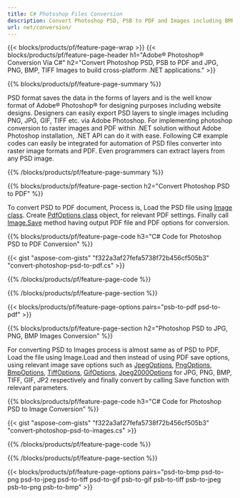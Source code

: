 ```yaml
---
title: C# Photoshop Files Conversion
description: Convert Photoshop PSD, PSB to PDF and Images including BMP, JPG, PNG, TIFF with few lines of C# code via .NET library.
url: net/conversion/
---
```


{{< blocks/products/pf/feature-page-wrap >}}
{{< blocks/products/pf/feature-page-header h1="Adobe® Photoshop® Conversion Via C#" h2="Convert Photoshop PSD, PSB to PDF and JPG, PNG, BMP, TIFF Images to build cross-platform .NET applications." >}}

{{% blocks/products/pf/feature-page-summary %}}

PSD format saves the data in the forms of layers and is the well know format of Adobe® Photoshop® for designing purposes including website designs. Designers can easily export PSD layers to single images including PNG, JPG, GIF, TIFF etc. via Adobe Photoshop. For implementing photoshop conversion to raster images and PDF within .NET solution without Adobe Photoshop installation, .NET API can do it with ease. Following C# example codes can easily be integrated for automation of PSD files converter into raster image formats and PDF. Even programmers can extract layers from any PSD image.


{{% /blocks/products/pf/feature-page-summary %}}

{{% blocks/products/pf/feature-page-section h2="Convert Photoshop PSD to PDF" %}}

To convert PSD to PDF document, Process is, Load the PSD file using [Image class](https://apireference.aspose.com/net/psd/aspose.psd/image). Create [PdfOptions class](https://apireference.aspose.com/net/psd/aspose.psd.imageoptions/pdfoptions) object, for relevant PDF settings. Finally call [Image.Save](https://apireference.aspose.com/net/psd/aspose.psd.image/save/methods/3) method having output PDF file and PDF options for conversion.

{{% blocks/products/pf/feature-page-code h3="C# Code for Photoshop PSD to PDF Conversion" %}}

{{< gist "aspose-com-gists" "f322a3af27fefa5738f72b456cf505b3" "convert-photoshop-psd-to-pdf.cs" >}}

{{% /blocks/products/pf/feature-page-code %}}

{{% /blocks/products/pf/feature-page-section %}}

{{< blocks/products/pf/feature-page-options pairs="psb-to-pdf psd-to-pdf" >}}

{{% blocks/products/pf/feature-page-section h2="Photoshop PSD to JPG, PNG, BMP Images Conversion" %}}

For converting PSD to Images process is almost same as of PSD to PDF, Load the file using Image.Load and then instead of using PDF save options, using relevant image save options such as [JpegOptions](https://apireference.aspose.com/net/psd/aspose.psd.imageoptions/jpegoptions), [PngOptions](https://apireference.aspose.com/net/psd/aspose.psd.imageoptions/pngoptions),  [BmpOptions](https://apireference.aspose.com/net/psd/aspose.psd.imageoptions/bmpoptions), [TiffOptions](https://apireference.aspose.com/net/psd/aspose.psd.imageoptions/tiffoptions),  [GifOptions](https://apireference.aspose.com/net/psd/aspose.psd.imageoptions/gifoptions), [Jpeg2000Options](https://apireference.aspose.com/net/psd/aspose.psd.imageoptions/jpeg2000options) for JPG, PNG, BMP, TIFF, GIF, JP2 respectively and finally convert by calling Save function with relevant parameters.


{{% blocks/products/pf/feature-page-code h3="C# Code for Photoshop PSD to Image Conversion" %}}

{{< gist "aspose-com-gists" "f322a3af27fefa5738f72b456cf505b3" "convert-photoshop-psd-to-images.cs" >}}

{{% /blocks/products/pf/feature-page-code %}}

{{% /blocks/products/pf/feature-page-section %}}

{{< blocks/products/pf/feature-page-options pairs="psd-to-bmp psd-to-png psd-to-jpeg psd-to-tiff psd-to-gif psb-to-gif psb-to-tiff psb-to-jpeg psb-to-png psb-to-bmp" >}}
